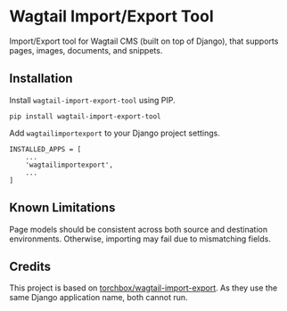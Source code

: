 # Wagtail Import/Export Tool
Import/Export tool for Wagtail CMS (built on top of Django), that supports pages, images, documents, and snippets.

## Installation
Install `wagtail-import-export-tool` using PIP.
```
pip install wagtail-import-export-tool
```

Add `wagtailimportexport` to your Django project settings.
```
INSTALLED_APPS = [
    ...
    'wagtailimportexport',
    ...
]
```

## Known Limitations
Page models should be consistent across both source and destination environments. Otherwise, importing may fail due to mismatching fields.

## Credits
This project is based on [torchbox/wagtail-import-export](https://github.com/torchbox/wagtail-import-export). As they use the same Django application name, both cannot run.